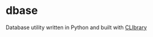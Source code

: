 # dbase

Database utility written in Python and built with [CLIbrary](https://github.com/diantonioandrea/CLIbrary)